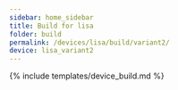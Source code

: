 ```yaml
---
sidebar: home_sidebar
title: Build for lisa
folder: build
permalink: /devices/lisa/build/variant2/
device: lisa_variant2
---
```

{% include templates/device_build.md %}
